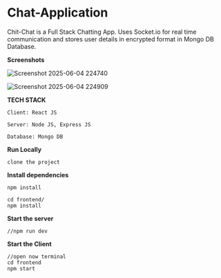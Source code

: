 # Chat-Application


Chit-Chat is a Full Stack Chatting App. Uses Socket.io for real time communication and stores user details in encrypted format in Mongo DB Database.


**Screenshots**


![Screenshot 2025-06-04 224740](https://github.com/user-attachments/assets/a2a2bf32-0372-434e-90f1-7c5a8c1e8a36)



![Screenshot 2025-06-04 224909](https://github.com/user-attachments/assets/29bddb9d-d6d9-4171-af3f-b8bba363b82d)



**TECH STACK**


    Client: React JS

    Server: Node JS, Express JS

    Database: Mongo DB

**Run Locally**

    clone the project

**Install dependencies**

    npm install

    cd frontend/
    npm install

**Start the server**
    
    //npm run dev

**Start the Client**

    //open now terminal
    cd frontend
    npm start
 
